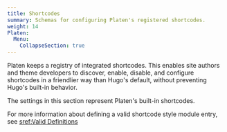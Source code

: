 ```yaml
---
title: Shortcodes
summary: Schemas for configuring Platen's registered shortcodes.
weight: 14
Platen:
  Menu:
    CollapseSection: true
---
```


Platen keeps a registry of integrated shortcodes. This enables site authors and theme developers to
discover, enable, disable, and configure shortcodes in a friendlier way than Hugo's default, without
preventing Hugo's built-in behavior.

The settings in this section represent Platen's built-in shortcodes.

For more information about defining a valid shortcode style module entry, see
[sref:Valid Definitions]

```section
```

<!-- Link References -->
[sref:Valid Definitions]: Platen.Site.shortcodes.valid
